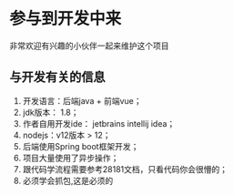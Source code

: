 # 参与到开发中来

非常欢迎有兴趣的小伙伴一起来维护这个项目

## 与开发有关的信息
1. 开发语言：后端java + 前端vue；
2. jdk版本： 1.8；
3. 作者自用开发ide： jetbrains intellij idea；
4. nodejs：v12版本 > 12；
5. 后端使用Spring boot框架开发；
6. 项目大量使用了异步操作；
7. 跟代码学流程需要参考28181文档，只看代码你会很懵的；
8. 必须学会抓包,这是必须的
